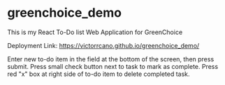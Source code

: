 # greenchoice_demo
This is my React To-Do list Web Application for GreenChoice

Deployment Link: 
https://victorrcano.github.io/greenchoice_demo/

Enter new to-do item in the field at the bottom of the screen, then press submit.
Press small check button next to task to mark as complete.
Press red "x" box at right side of to-do item to delete completed task.

